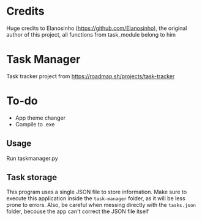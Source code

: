 # Credits
Huge credits to Elanosinho (https://github.com/Elanosinho), the original author of this project, all functions from task_module belong to him

# Task Manager
Task tracker project from https://roadmap.sh/projects/task-tracker

# To-do
- App theme changer
- Compile to .exe

## Usage
Run taskmanager.py

## Task storage
This program uses a single JSON file to store information. Make sure to execute this application inside the ``task-manager`` folder, as it will be less prone to errors. Also, be careful when messing directly with the ``tasks.json`` folder, becouse the app can't correct the JSON file itself



